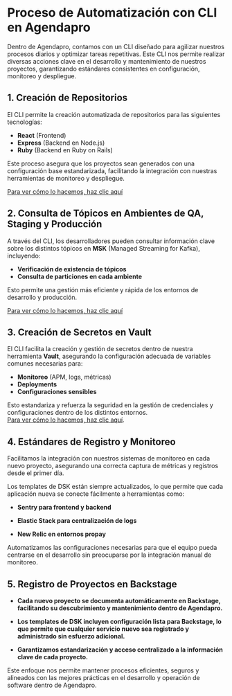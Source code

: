 # Proceso de Automatización con CLI en Agendapro

Dentro de Agendapro, contamos con un CLI diseñado para agilizar nuestros procesos diarios y optimizar tareas repetitivas. Este CLI nos permite realizar diversas acciones clave en el desarrollo y mantenimiento de nuestros proyectos, garantizando estándares consistentes en configuración, monitoreo y despliegue.

## 1. Creación de Repositorios

El CLI permite la creación automatizada de repositorios para las siguientes tecnologías:

- **React** (Frontend)
- **Express** (Backend en Node.js)
- **Ruby** (Backend en Ruby on Rails)

Este proceso asegura que los proyectos sean generados con una configuración base estandarizada, facilitando la integración con nuestras herramientas de monitoreo y despliegue.

[Para ver cómo lo hacemos, haz clic aquí](repos.md)

## 2. Consulta de Tópicos en Ambientes de QA, Staging y Producción

A través del CLI, los desarrolladores pueden consultar información clave sobre los distintos tópicos en **MSK** (Managed Streaming for Kafka), incluyendo:

- **Verificación de existencia de tópicos**
- **Consulta de particiones en cada ambiente**

Esto permite una gestión más eficiente y rápida de los entornos de desarrollo y producción.  

[Para ver cómo lo hacemos, haz clic aquí](topics.md)

## 3. Creación de Secretos en Vault

El CLI facilita la creación y gestión de secretos dentro de nuestra herramienta **Vault**, asegurando la configuración adecuada de variables comunes necesarias para:

- **Monitoreo** (APM, logs, métricas)
- **Deployments**
- **Configuraciones sensibles**

Esto estandariza y refuerza la seguridad en la gestión de credenciales y configuraciones dentro de los distintos entornos.  
[Para ver cómo lo hacemos, haz clic aquí](vault.md).

## 4. Estándares de Registro y Monitoreo

Facilitamos la integración con nuestros sistemas de monitoreo en cada nuevo proyecto, asegurando una correcta captura de métricas y registros desde el primer día.

Los templates de DSK están siempre actualizados, lo que permite que cada aplicación nueva se conecte fácilmente a herramientas como:

- **Sentry para frontend y backend**

- **Elastic Stack para centralización de logs**

- **New Relic en entornos propay**

Automatizamos las configuraciones necesarias para que el equipo pueda centrarse en el desarrollo sin preocuparse por la integración manual de monitoreo.


## 5. Registro de Proyectos en Backstage

- **Cada nuevo proyecto se documenta automáticamente en Backstage, facilitando su descubrimiento y mantenimiento dentro de Agendapro.**

- **Los templates de DSK incluyen configuración lista para Backstage, lo que permite que cualquier servicio nuevo sea registrado y administrado sin esfuerzo adicional.**

- **Garantizamos estandarización y acceso centralizado a la información clave de cada proyecto.**


Este enfoque nos permite mantener procesos eficientes, seguros y alineados con las mejores prácticas en el desarrollo y operación de software dentro de Agendapro.